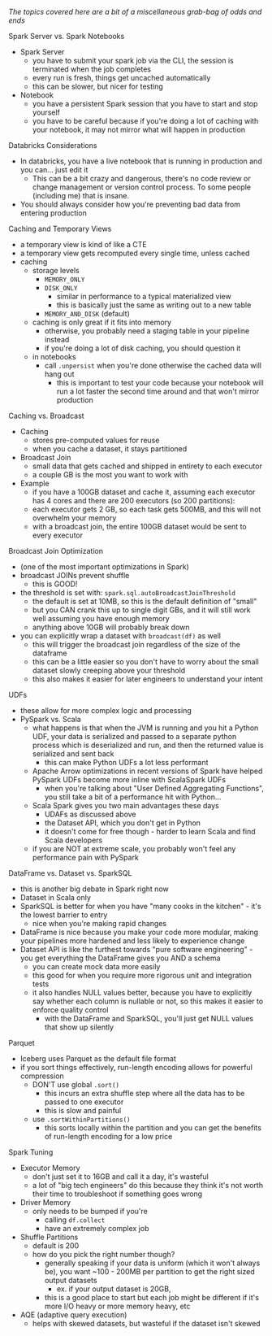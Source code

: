 *The topics covered here are a bit of a miscellaneous grab-bag of odds and ends*

Spark Server vs.  Spark Notebooks
- Spark Server
	- you have to submit your spark job via the CLI, the session is terminated when the job completes
	- every run is fresh, things get uncached automatically
	- this can be slower, but nicer for testing
- Notebook
	- you have a persistent Spark session that you have to start and stop yourself
	- you have to be careful because if you're doing a lot of caching with your notebook, it may not mirror what will happen in production

Databricks Considerations
- In databricks, you have a live notebook that is running in production and you can... just edit it
	- This can be a bit crazy and dangerous, there's no code review or change management or version control process. To some people (including me) that is insane.
- You should always consider how you're preventing bad data from entering production

Caching and Temporary Views
- a temporary view is kind of like a CTE
- a temporary view gets recomputed every single time, unless cached
- caching
	- storage levels
		- `MEMORY_ONLY`
		- `DISK_ONLY`
			- similar in performance to a typical materialized view
			- this is basically just the same as writing out to a new table
		- `MEMORY_AND_DISK` (default)
	- caching is only great if it fits into memory
		- otherwise, you probably need a staging table in your pipeline instead
		- if you're doing a lot of disk caching, you should question it
	- in notebooks
		- call `.unpersist` when you're done otherwise the cached data will hang out
			- this is important to test your code because your notebook will run a lot faster the second time around and that won't mirror production

Caching vs. Broadcast
- Caching
	- stores pre-computed values for reuse
	- when you cache a dataset, it stays partitioned
- Broadcast Join
	- small data that gets cached and shipped in entirety to each executor
	- a couple GB is the most you want to work with
- Example
	- if you have a 100GB dataset and cache it, assuming each executor has 4 cores and there are 200 executors (so 200 partitions):
	- each executor gets 2 GB, so each task gets 500MB, and this will not overwhelm your memory
	- with a broadcast join, the entire 100GB dataset would be sent to every executor

Broadcast Join Optimization
- (one of the most important optimizations in Spark)
- broadcast JOINs prevent shuffle
	- this is GOOD!
- the threshold is set with: `spark.sql.autoBroadcastJoinThreshold`
	- the default is set at 10MB, so this is the default definition of "small"
	- but you CAN crank this up to single digit GBs, and it will still work well assuming you have enough memory
	- anything above 10GB will probably break down
- you can explicitly wrap a dataset with `broadcast(df)` as well
	- this will trigger the broadcast join regardless of the size of the dataframe
	- this can be a little easier so you don't have to worry about the small dataset slowly creeping above your threshold
	- this also makes it easier for later engineers to understand your intent

UDFs
- these allow for more complex logic and processing
- PySpark vs. Scala
	- what happens is that when the JVM is running and you hit a Python UDF, your data is serialized and passed to a separate python process which is deserialized and run, and then the returned value is serialized and sent back
		- this can make Python UDFs a lot less performant
	- Apache Arrow optimizations in recent versions of Spark have helped PySpark UDFs become more inline with ScalaSpark UDFs
		- when you're talking about "User Defined Aggregating Functions", you still take a bit of a performance hit with Python...
	- Scala Spark gives you two main advantages these days
		- UDAFs as discussed above
		- the Dataset API, which you don't get in Python
		- it doesn't come for free though - harder to learn Scala and find Scala developers
	- if you are NOT at extreme scale, you probably won't feel any performance pain with PySpark

DataFrame vs. Dataset vs. SparkSQL
- this is another big debate in Spark right now
- Dataset in Scala only
- SparkSQL is better for when you have "many cooks in the kitchen" - it's the lowest barrier to entry
	- nice when you're making rapid changes
- DataFrame is nice because you make your code more modular, making your pipelines more hardened and less likely to experience change
- Dataset API is like the furthest towards "pure software engineering" - you get everything the DataFrame gives you AND a schema
	- you can create mock data more easily
	- this good for when you require more rigorous unit and integration tests
	- it also handles NULL values better, because you have to explicitly say whether each column is nullable or not, so this makes it easier to enforce quality control
		- with the DataFrame and SparkSQL, you'll just get NULL values that show up silently

Parquet
- Iceberg uses Parquet as the default file format
- if you sort things effectively, run-length encoding allows for powerful compression
	- DON'T use global `.sort()`
		- this incurs an extra shuffle step where all the data has to be passed to one executor
		- this is slow and painful
	- use `.sortWithinPartitions()`
		- this sorts locally within the partition and you can get the benefits of run-length encoding for a low price

Spark Tuning
- Executor Memory
	- don't just set it to 16GB and call it a day, it's wasteful
	- a lot of "big tech engineers" do this because they think it's not worth their time to troubleshoot if something goes wrong
- Driver Memory
	- only needs to be bumped if you're
		- calling `df.collect`
		- have an extremely complex job
- Shuffle Partitions
	- default is 200
	- how do you pick the right number though?
		- generally speaking if your data is uniform (which it won't always be), you want  ~100 - 200MB per partition to get the right sized output datasets
			- ex. if your output dataset is 20GB, 
		- this is a good place to start but each job might be different if it's more I/O heavy or more memory heavy, etc
- AQE (adaptive query execution)
	- helps with skewed datasets, but wasteful if the dataset isn't skewed
